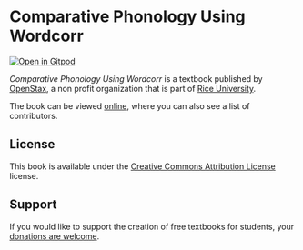 # Comparative Phonology Using Wordcorr

[![Open in Gitpod](https://gitpod.io/button/open-in-gitpod.svg)](https://gitpod.io/from-referrer/)

_Comparative Phonology Using Wordcorr_ is a textbook published by [OpenStax](https://openstax.org/), a non profit organization that is part of [Rice University](https://www.rice.edu/).

The book can be viewed [online](https://github.com/cnx-user-books/cnxbook-comparative-phonology-using-wordcorr/releases/latest), where you can also see a list of contributors.

## License
This book is available under the [Creative Commons Attribution License](./LICENSE) license.

## Support
If you would like to support the creation of free textbooks for students, your [donations are welcome](https://riceconnect.rice.edu/donation/support-openstax-banner).

